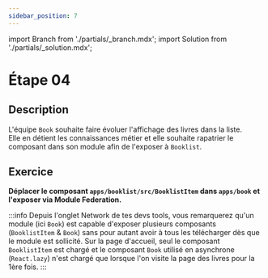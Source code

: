 ```yaml
---
sidebar_position: 7
---
```


import Branch from './partials/\_branch.mdx';
import Solution from './partials/\_solution.mdx';

# Étape 04

<Branch step="04" />

## Description

L'équipe `Book` souhaite faire évoluer l'affichage des livres dans la liste.  
Elle en détient les connaissances métier et elle souhaite rapatrier le composant dans son module afin de l'exposer à `Booklist`.

## Exercice

**Déplacer le composant `apps/booklist/src/BooklistItem` dans `apps/book` et l'exposer via Module Federation.**

:::info
Depuis l'onglet Network de tes devs tools, vous remarquerez qu'un module (ici `Book`) est capable d'exposer plusieurs composants (`BooklistItem` & `Book`) sans pour autant avoir à tous les télécharger dès que le module est sollicité. Sur la page d'accueil, seul le composant `BooklistItem` est chargé et le composant `Book` utilisé en asynchrone (`React.lazy`) n'est chargé que lorsque l'on visite la page des livres pour la 1ère fois.
:::

<Solution step="04" />
